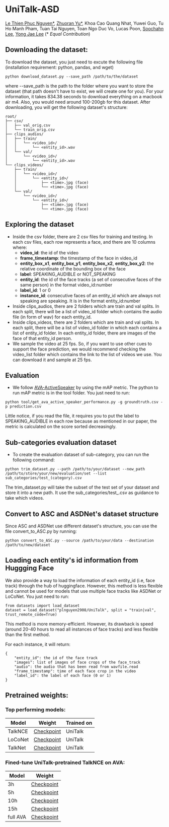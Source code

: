 # UniTalk-ASD

[Le Thien Phuc Nguyen*](https://plnguyen2908.github.io/), [Zhuoran Yu*](https://www.zhuoranyu.com/), Khoa Cao Quang Nhat, Yuwei Guo, Tu Ho Manh Pham, Tuan Tai Nguyen, Toan Ngo Duc Vo, Lucas Poon, [Soochahn Lee](https://sites.google.com/view/soochahnlee/),  [Yong Jae Lee](https://pages.cs.wisc.edu/~yongjaelee/) (* *Equal Contribution*)

## Downloading the dataset:

To download the dataset, you just need to excute the following file (installation requirement: python, pandas, and wget)

```
python download_dataset.py --save_path /path/to/the/dataset
```

where --save_path is the path to the folder where you want to store the dataset (that path doesn't have to exist, we will create one for you). For your information, it takes 834.38 seconds to download everything on a macbook air m4. Also, you would need around 100-200gb for this dataset. After downloading, you will get the following dataset's structure:

```
root/
├── csv/
│   ├── val_orig.csv
│   └── train_orig.csv
├── clips_audios/
│   ├── train/
│   │   └── <video_id>/
│   │       └── <entity_id>.wav
│   └── val/
│       └── <video_id>/
│           └── <entity_id>.wav
└── clips_videos/
    ├── train/
    │   └── <video_id>/
    │       └── <entity_id>/
    │           ├── <time>.jpg (face)
    │           └── <time>.jpg (face)
    └── val/
        └── <video_id>/
            └── <entity_id>/
                ├── <time>.jpg (face)
                └── <time>.jpg (face)
```

## Exploring the dataset
- Inside the csv folder, there are 2 csv files for training and testing. In each csv files, each row represents a face, and there are 10 columns where:
  - **video_id**: the id of the video
  - **frame_timestamp**: the timestamp of the face in video_id
  - **entity_box_x1**, **entity_box_y1**, **entity_box_x2**, **entity_box_y2**: the relative coordinate of the bounding box of the face
  - **label**: SPEAKING_AUDIBLE or NOT_SPEAKING
  - **entity_id**: the id of the face tracks (a set of consecutive faces of the same person) in the format video_id:number
  - **label_id**: 1 or 0
  - **instance_id**: consecutive faces of an entity_id which are always not speaking are speaking. It is in the format entity_id:number
- Inside clips_audios, there are 2 folders which are train and val splits. In each split, there will be a list of video_id folder which contains the audio file (in form of wav) for each entity_id.
- Inside clips_videos, there are 2 folders which are train and val splits. In each split, there will be a list of video_id folder in which each contains a list of entity_id folder. In each entity_id folder, there are images of the face of that entity_id person.
- We sample the video at 25 fps. So, if you want to use other cues to support the face prediction, we would recommend checking the video_list folder which contains the link to the list of videos we use. You can download it and sample at 25 fps.

## Evaluation
- We follow [AVA-ActiveSpeaker](https://arxiv.org/abs/1901.01342) by using the mAP metric. The python to run mAP metric is in the tool folder. You just need to run:
```
python tool/get_ava_active_speaker_performance.py -g groundtruth.csv -p prediction.csv
```

Little notice, if you read the file, it requires you to put the label to SPEAKING_AUDIBLE in each row because as mentioned in our paper, the metric is calculated on the score sorted decreasingly.

## Sub-categories evaluation dataset
- To create the evaluation dataset of sub-category, you can run the following command:
```
python trim_dataset.py --path /path/to/your/dataset --new_path /path/to/store/your/new/evaluation/set --list sub_categories/test_(category).csv
```

The trim_dataset.py will take the subset of the test set of your dataset and store it into a new path. It use the sub_categories/test_<category>.csv as guidance to take which videos.

## Convert to ASC and ASDNet's dataset structure
Since ASC and ASDNet use different dataset's structure, you can use the file convert_to_ASC.py by running:

```
python convert_to_ASC.py --source /path/to/your/data --destination /path/to/new/dataset
```

## Loading each entity's id information from Huggging Face

We also provide a way to load the information of each entity_id (i.e, face track) through the hub of huggingface. However, this method is less flexible and cannot be used for models that use multiple face tracks like ASDNet or LoCoNet. You just need to run:

```
from datasets import load_dataset
dataset = load_dataset("plnguyen2908/UniTalk", split = "train|val", trust_remote_code=True)
```

This method is more memory-efficient. However, its drawback is speed (around 20-40 hours to read all instances of face tracks) and less flexible than the first method.

For each instance, it will return:

```
{
    "entity_id": the id of the face track
    "images": list of images of face crops of the face_track
    "audio": the audio that has been read from wavfile.read
    "frame_timestamp": time of each face crop in the video
    "label_id": the label of each face (0 or 1)
}
```

## Pretrained weights:

### Top performing models:

| Model           | Weight                                                                                        | Trained on        |
| --------------- | --------------------------------------------------------------------------------------------- | ----------------- |
| TalkNCE | [Checkpoint](https://drive.google.com/file/d/1eBc5xn7I32__cNPupYYx24AdwksUs-8F/view?usp=sharing) | UniTalk |
| LoCoNet | [Checkpoint](https://drive.google.com/file/d/10HvRqNO34QsJpZgQTMYZdIAW4A2kP5fw/view?usp=sharing) | UniTalk |
| TalkNet | [Checkpoint](https://drive.google.com/file/d/1Uq8vp__7UywtdY0z5zz8QtcbEwFfXlNw/view?usp=sharing) | UniTalk |

### Fined-tune UniTalk-pretrained TalkNCE on AVA:

| Model           | Weight                                                                                        | 
| --------------- | --------------------------------------------------------------------------------------------- |
| 3h | [Checkpoint](https://drive.google.com/file/d/1z0hEK-QIPyXeBmatRSA6gyLiVM-Hur3_/view?usp=sharing) | 
| 5h | [Checkpoint](https://drive.google.com/file/d/1FkUL625DoxwtFMXHQC2z_9YZCWZBK2vz/view?usp=sharing) | 
| 10h | [Checkpoint](https://drive.google.com/file/d/1-yEjMVk_xztsYveLuLoA4kWfXR9JYyKW/view?usp=sharing) | 
| 15h | [Checkpoint](https://drive.google.com/file/d/1riiHL3skpjKl1nk4OGnedz-ov-BKIHDt/view?usp=sharing) |
| full AVA | [Checkpoint](https://drive.google.com/file/d/1BvRhVhyZwUv9-bsPskARTdMEPk5XyRYg/view?usp=sharing)|

